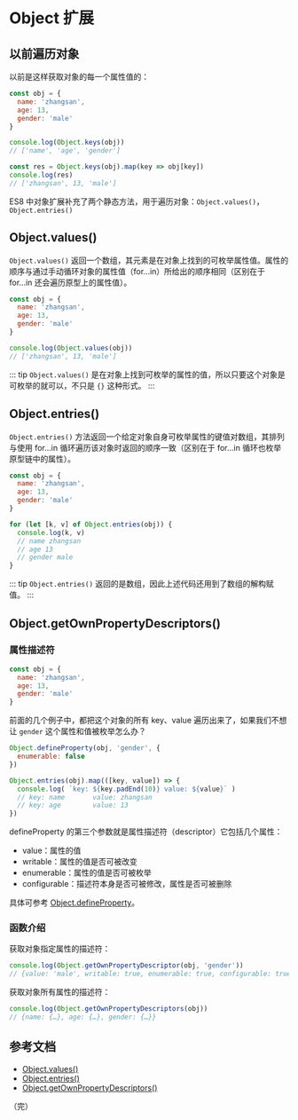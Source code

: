 # Object 扩展

## 以前遍历对象

以前是这样获取对象的每一个属性值的：

```javascript
const obj = {
  name: 'zhangsan',
  age: 13,
  gender: 'male'
}

console.log(Object.keys(obj))
// ['name', 'age', 'gender']

const res = Object.keys(obj).map(key => obj[key])
console.log(res)
// ['zhangsan', 13, 'male']
```

ES8 中对象扩展补充了两个静态方法，用于遍历对象：`Object.values()`，`Object.entries()`

## Object.values()

`Object.values()` 返回一个数组，其元素是在对象上找到的可枚举属性值。属性的顺序与通过手动循环对象的属性值（for...in）所给出的顺序相同（区别在于 for...in 还会遍历原型上的属性值）。

```javascript
const obj = {
  name: 'zhangsan',
  age: 13,
  gender: 'male'
}

console.log(Object.values(obj))
// ['zhangsan', 13, 'male']
```

::: tip
`Object.values()` 是在对象上找到可枚举的属性的值，所以只要这个对象是可枚举的就可以，不只是 `{}` 这种形式。
:::

## Object.entries()

`Object.entries()` 方法返回一个给定对象自身可枚举属性的键值对数组，其排列与使用 for...in 循环遍历该对象时返回的顺序一致（区别在于 for...in 循环也枚举原型链中的属性）。

```javascript
const obj = {
  name: 'zhangsan',
  age: 13,
  gender: 'male'
}

for (let [k, v] of Object.entries(obj)) {
  console.log(k, v)
  // name zhangsan
  // age 13
  // gender male
}
```

::: tip
`Object.entries()` 返回的是数组，因此上述代码还用到了数组的解构赋值。
:::

## Object.getOwnPropertyDescriptors()

### 属性描述符

```javascript
const obj = {
  name: 'zhangsan',
  age: 13,
  gender: 'male'
}
```

前面的几个例子中，都把这个对象的所有 key、value 遍历出来了，如果我们不想让 `gender` 这个属性和值被枚举怎么办？

```javascript
Object.defineProperty(obj, 'gender', {
  enumerable: false
})

Object.entries(obj).map(([key, value]) => {
  console.log( `key: ${key.padEnd(10)} value: ${value}` )
  // key: name       value: zhangsan
  // key: age        value: 13
})
```

defineProperty 的第三个参数就是属性描述符（descriptor）它包括几个属性：

* value：属性的值
* writable：属性的值是否可被改变
* enumerable：属性的值是否可被枚举
* configurable：描述符本身是否可被修改，属性是否可被删除

具体可参考 [Object.defineProperty](https://developer.mozilla.org/zh-CN/docs/Web/JavaScript/Reference/Global_Objects/Object/defineProperty)。

### 函数介绍

获取对象指定属性的描述符：

```javascript
console.log(Object.getOwnPropertyDescriptor(obj, 'gender'))
// {value: 'male', writable: true, enumerable: true, configurable: true}
```

获取对象所有属性的描述符：

```javascript
console.log(Object.getOwnPropertyDescriptors(obj))
// {name: {…}, age: {…}, gender: {…}}
```

## 参考文档

* [Object.values()](https://developer.mozilla.org/zh-CN/docs/Web/JavaScript/Reference/Global_Objects/Object/values)
* [Object.entries()](https://developer.mozilla.org/zh-CN/docs/Web/JavaScript/Reference/Global_Objects/Object/entries)
* [Object.getOwnPropertyDescriptors()](https://developer.mozilla.org/zh-CN/docs/Web/JavaScript/Reference/Global_Objects/Object/getOwnPropertyDescriptors)

（完）
